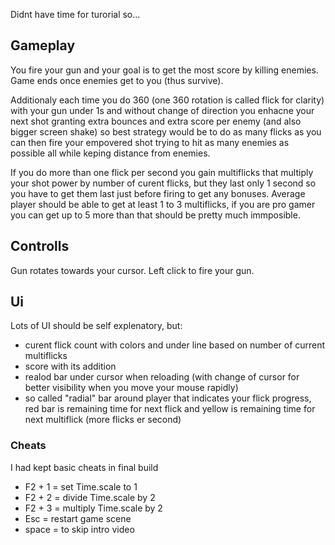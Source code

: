Didnt have time for turorial so...

<h2>Gameplay</h2>
You fire your gun and your goal is to get the most score by killing enemies. Game ends once enemies get to you (thus survive).

Additionaly each time you do 360 (one 360 rotation is called flick for clarity) with your gun under 1s and without change of direction you enhacne your next shot
granting extra bounces and extra score per enemy (and also bigger screen shake) so best strategy would be to do as many flicks as you can then fire your empovered shot trying to hit as many enemies as possible all while keping distance from enemies. 

If you do more than one flick per second you gain multiflicks that multiply your shot power by number of curent flicks, but they last only 1 second so you have to get them last just before firing to get any bonuses. Average player should be able to get at least 1 to 3 multiflicks, if you are pro gamer you can get up to 5 more than that should be pretty much immposible.

<h2>Controlls</h2>
Gun rotates towards your cursor. Left click to fire your gun.

<h2>Ui</h2>
Lots of UI should be self explenatory, but:
<ul>
  <li>curent flick count with colors and under line based on number of current multiflicks</li>
  <li>score with its addition</li>
  <li>realod bar under cursor when reloading (with change of cursor for better visibility when you move your mouse rapidly)</li>
  <li>so called "radial" bar around player that indicates your flick progress, red bar is remaining time for next flick and yellow is remaining time for next multiflick (more flicks er second)</li>
</ul>


<h3>Cheats</h3>
I had kept basic cheats in final build
<ul>
  <li>F2 + 1 = set Time.scale to 1</li>
  <li>F2 + 2 = divide Time.scale by 2</li>
  <li>F2 + 3 = multiply Time.scale by 2</li>
  <li>Esc = restart game scene</li>
  <li>space = to skip intro video</li>
</ul>
